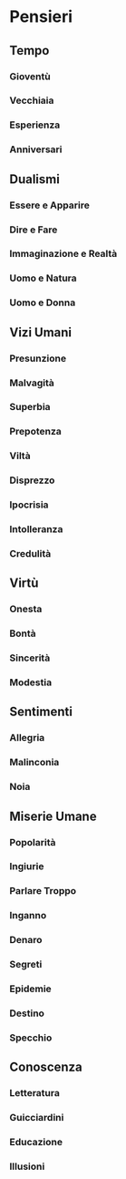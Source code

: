 # Pensieri

## Tempo

### Gioventù

### Vecchiaia

### Esperienza

### Anniversari

## Dualismi

### Essere e Apparire

### Dire e Fare

### Immaginazione e Realtà

### Uomo e Natura

### Uomo e Donna

## Vizi Umani

### Presunzione

### Malvagità

### Superbia

### Prepotenza

### Viltà

### Disprezzo

### Ipocrisia

### Intolleranza

### Credulità

## Virtù

### Onesta

### Bontà

### Sincerità

### Modestia

## Sentimenti

### Allegria

### Malinconia

### Noia

## Miserie Umane

### Popolarità

### Ingiurie

### Parlare Troppo

### Inganno

### Denaro

### Segreti

### Epidemie

### Destino

### Specchio

## Conoscenza

### Letteratura

### Guicciardini

### Educazione

### Illusioni
